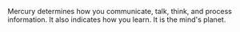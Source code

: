 Mercury determines how you communicate, talk, think, and process information. 
It also indicates how you learn. It is the mind's planet.